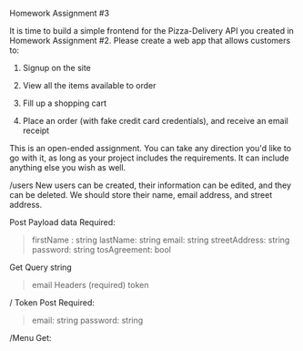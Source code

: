 Homework Assignment #3

It is time to build a simple frontend for the Pizza-Delivery API you created in Homework Assignment #2. Please create a web app that allows customers to:

1. Signup on the site

2. View all the items available to order

3. Fill up a shopping cart

4. Place an order (with fake credit card credentials), and receive an email receipt

This is an open-ended assignment. You can take any direction you'd like to go with it, as long as your project includes the requirements. It can include anything else you wish as well. 


/users
New users can be created, their information can be edited, and they can be deleted. We should store their name, email address, and street address.

Post
Payload data
Required:
  > firstName : string
  > lastName: string
  > email: string
  > streetAddress: string
  > password: string
  > tosAgreement: bool

Get
Query string
  > email
  > Headers (required)
  > token

/ Token
Post
Required: 

 > email: string
 > password: string

 /Menu
 Get: 
